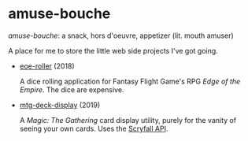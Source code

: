 # amuse-bouche

_amuse-bouche_: a snack, hors d'oeuvre, appetizer (lit. mouth amuser)

A place for me to store the little web side projects I've got going.

* [eoe-roller](https://www.crispycrayon.com/amuse-bouche/eoe-roller) (2018)

   A dice rolling application for Fantasy Flight Game's RPG _Edge of the Empire_. The dice are expensive.

* [mtg-deck-display](https://www.crispycrayon.com/amuse-bouche/mtg-deck-display) (2019)

   A _Magic: The Gathering_ card display utility, purely for the vanity of seeing your own cards. Uses the [Scryfall API](scryfall.com/docs/api).

